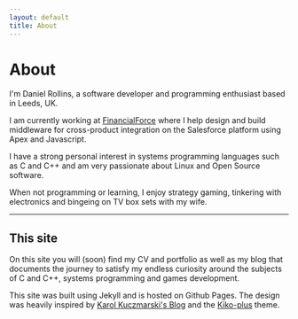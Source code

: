 ```yaml
---
layout: default
title: About
---
```


About
=====
I'm Daniel Rollins, a software developer and programming enthusiast based in Leeds, UK.

I am currently working at [FinancialForce](www.financialforce.com) where I help design and build middleware for cross-product integration on the Salesforce platform using Apex and Javascript.

I have a strong personal interest in systems programming languages such as C and C++ and am very passionate about Linux and Open Source software.

When not programming or learning, I enjoy strategy gaming, tinkering with electronics and bingeing on TV box sets with my wife.

<hr>

## This site
On this site you will (soon) find my CV and portfolio as well as my blog that documents the journey to satisfy my endless curiosity around the subjects of C and C++, systems programming and games development.

This site was built using Jekyll and is hosted on Github Pages. The design was heavily inspired by [Karol Kuczmarski's Blog](http://xion.io/) and the [Kiko-plus](https://github.com/AWEEKJ/Kiko-plus) theme.

